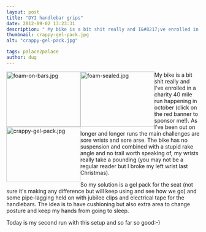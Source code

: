 ```yaml
---
layout: post
title: "DYI handlebar grips"
date: 2012-09-02 13:23:31
description: " My bike is a bit shit really and I&#8217;ve enrolled in a charity 40 mile run happening in october (click on the red banner to sponsor me!). As I&#8217;ve been out on longer and longer runs the main challenges&#8230;"
thumbnail: crappy-gel-pack.jpg
alt: "crappy-gel-pack.jpg"

tags: palace2palace
author: dug
---
```


<p><a href="http://donkeyontheedge.com/assets_c/2012/09/foam-on-bars-909.html" onclick="window.open('http://donkeyontheedge.com/assets_c/2012/09/foam-on-bars-909.html','popup','width=2592,height=1936,scrollbars=no,resizable=no,toolbar=no,directories=no,location=no,menubar=no,status=no,left=0,top=0'); return false"><img src="http://donkeyontheedge.com/assets_c/2012/09/foam-on-bars-thumb-193x144-909.jpg" width="193" height="144" alt="foam-on-bars.jpg" class="mt-image-left" style="float: left; margin:0;" /></a><a href="http://donkeyontheedge.com/assets_c/2012/09/foam-sealed-912.html" onclick="window.open('http://donkeyontheedge.com/assets_c/2012/09/foam-sealed-912.html','popup','width=2592,height=1936,scrollbars=no,resizable=no,toolbar=no,directories=no,location=no,menubar=no,status=no,left=0,top=0'); return false"><img src="http://donkeyontheedge.com/assets_c/2012/09/foam-sealed-thumb-193x144-912.jpg" width="193" height="144" alt="foam-sealed.jpg" class="mt-image-left" style="float: left; margin:0;" /></a><a href="http://donkeyontheedge.com/assets_c/2012/09/crappy-gel-pack-915.html" onclick="window.open('http://donkeyontheedge.com/assets_c/2012/09/crappy-gel-pack-915.html','popup','width=2592,height=1936,scrollbars=no,resizable=no,toolbar=no,directories=no,location=no,menubar=no,status=no,left=0,top=0'); return false"><img src="http://donkeyontheedge.com/assets_c/2012/09/crappy-gel-pack-thumb-193x144-915.jpg" width="193" height="144" alt="crappy-gel-pack.jpg" class="mt-image-left" style="float: left; margin:0 0 1em 0;clear:right;" /></a></p>

<p>My bike is a bit shit really and I've enrolled in a charity 40 mile run happening in october (click on the red banner to sponsor me!). As I've been out on longer and longer runs the main challenges are sore wrists and sore arse. The bike has no suspension and combined with a stupid rake angle and no trail worth speaking of, my wrists really take a pounding (you may not be a regular reader but I broke my left wrist last Christmas).</p>

<p>So my solution is a gel pack for the seat (not sure it's making any difference but will keep using and see how we go) and some pipe-lagging held on with jubilee clips and electrical tape for the handlebars. The idea is to have cushioning but also extra area to change posture and keep my hands from going to sleep.</p>

<p>Today is my second run with this setup and so far so good:-)</p>
